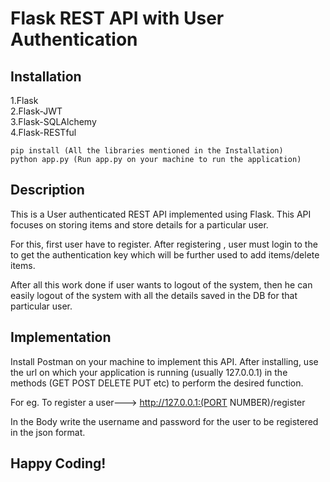 # Flask REST API with User Authentication

## Installation
1.Flask <br />
2.Flask-JWT <br />
3.Flask-SQLAlchemy<br />
4.Flask-RESTful

```
pip install (All the libraries mentioned in the Installation) 
python app.py (Run app.py on your machine to run the application)
```

## Description

This is a User authenticated REST API implemented using Flask. This API focuses on storing items and store details for a particular user.

For this, first user have to register. After registering , user must login to the to get the authentication key which will be further used to add items/delete items.

After all this work done if user wants to logout of the system, then he can easily logout of the system with all the details saved in the DB for that particular user.

## Implementation

Install Postman on your machine to implement this API.
After installing, use the url on which your application is running (usually 127.0.0.1) in the methods (GET POST DELETE PUT etc) to perform the desired function.

For eg. To register a user---> http://127.0.0.1:(PORT NUMBER)/register

In the Body write the username and password for the user to be registered in the json format.

## Happy Coding!
